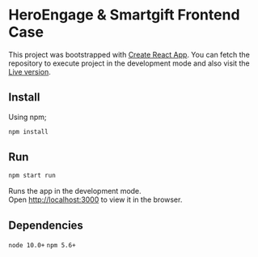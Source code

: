 # HeroEngage & Smartgift Frontend Case

This project was bootstrapped with [Create React App](https://github.com/facebook/create-react-app). You can fetch the repository to execute project in the development mode and also visit the [Live version](https://gnyaliyeva.github.io/smartgiftcase).

## Install

Using npm;

```sh
npm install
```

## Run

```sh
npm start run
```

Runs the app in the development mode.\
Open [http://localhost:3000](http://localhost:3000) to view it in the browser.

## Dependencies

`node 10.0+`
`npm 5.6+`
